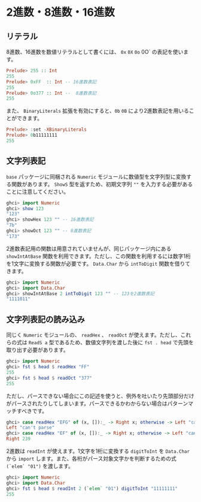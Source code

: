 2進数・8進数・16進数
==============

## リテラル

8進数、16進数を数値リテラルとして書くには、 `0x` `0X` `0o` 0O` の表記を使います。

```haskell
Prelude> 255 :: Int
255
Prelude> 0xFF  :: Int -- 16進数表記
255
Prelude> 0o377 :: Int --  8進数表記
255
```

また、 `BinaryLiterals` 拡張を有効にすると、`0b` `0B` により2進数表記を用いるこ
とができます。

```haskell
Prelude> :set -XBinaryLiterals
Prelude> 0b11111111
255
```

## 文字列表記

`base` パッケージに同梱される `Numeric` モジュールに数値型を文字列型に変換する関数があります。 `ShowS` 型を返すため、初期文字列 `""` を入力する必要があることに注意してください。

```haskell
ghci> import Numeric
ghci> show 123
"123"
ghci> showHex 123 "" -- 16進数表記
"7b"
ghci> showOct 123 "" -- 8進数表記
"173"
```

2進数表記用の関数は用意されていませんが、同じパッケージ内にある `showIntAtBase` 関数を利用できます。ただし、この関数を利用するには数字1桁を1文字に変換する関数が必要です。 `Data.Char` から `intToDigit` 関数を借りてきます。

```haskell
ghci> import Numeric
ghci> import Data.Char
ghci> showIntAtBase 2 intToDigit 123 "" -- 123を2進数表記
"1111011"
```

## 文字列表記の読み込み

同じく `Numeric` モジュールの、 `readHex` 、 `readOct` が使えます。ただし、これ
らの式は `ReadS a` 型であるため、数値文字列を渡した後に `fst . head` で先頭を取り出す必要があります。

```haskell
ghci> import Numeric
ghci> fst $ head $ readHex "FF"
255
ghci> fst $ head $ readOct "377"
255
```

ただし、パースできない場合にこの記述を使うと、例外を吐いたり先頭部分だけがパースされたりしてしまいます。パースできるかわからない場合はパターンマッチすべきです。

```haskell
ghci> case readHex "EFG" of (x, []):_ -> Right x; otherwise -> Left "can't parse"
Left "can't parse"
ghci> case readHex "EF" of (x, []):_ -> Right x; otherwise -> Left "can't parse"
Right 239
```

2進数は `readInt` が使えます。1文字を1桁に変換する `digitToInt` を `Data.Char` から `import` します。また、各桁がパース対象文字かを判断するための式 `` (`elem` "01") `` を渡します。

```haskell
ghci> import Numeric
ghci> import Data.Char
ghci> fst $ head $ readInt 2 (`elem` "01") digitToInt "11111111"
255
```
